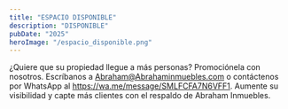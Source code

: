 ```yaml
---
title: "ESPACIO DISPONIBLE"
description: "DISPONIBLE"
pubDate: "2025"
heroImage: "/espacio_disponible.png"
---
```


¿Quiere que su propiedad llegue a más personas? Promociónela con nosotros. Escríbanos a Abraham@Abrahaminmuebles.com o contáctenos por WhatsApp al https://wa.me/message/SMLFCFA7N6VFF1. Aumente su visibilidad y capte más clientes con el respaldo de Abraham Inmuebles.